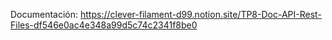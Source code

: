 Documentación:
https://clever-filament-d99.notion.site/TP8-Doc-API-Rest-Files-df546e0ac4e348a99d5c74c2341f8be0